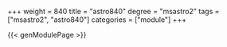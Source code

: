 +++
weight = 840
title = "astro840"
degree = "msastro2"
tags = ["msastro2", "astro840"]
categories = ["module"]
+++

{{< genModulePage >}}
